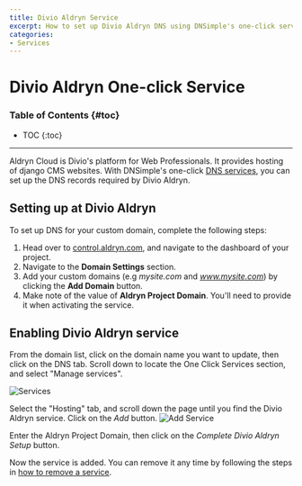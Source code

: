 ```yaml
---
title: Divio Aldryn Service
excerpt: How to set up Divio Aldryn DNS using DNSimple's one-click service.
categories:
- Services
---
```


# Divio Aldryn One-click Service

### Table of Contents {#toc}

* TOC
{:toc}

---

Aldryn Cloud is Divio's platform for Web Professionals. It provides hosting of django CMS websites. With DNSimple's one-click [DNS services](/categories/services/), you can set up the DNS records required by Divio Aldryn.


## Setting up at Divio Aldryn

To set up DNS for your custom domain, complete the following steps:

1. Head over to [control.aldryn.com](https://control.aldryn.com), and navigate to the dashboard of your project.
2. Navigate to the **Domain Settings** section.
3. Add your custom domains (e.g *mysite.com* and *www.mysite.com*) by clicking the **Add Domain** button.
4. Make note of the value of **Aldryn Project Domain**. You'll need to provide it when activating the service.


## Enabling Divio Aldryn service

From the domain list, click on the domain name you want to update, then click on the DNS tab. Scroll down to locate the One Click Services section, and select "Manage services".

![Services](/files/services-dns-page-add.png)

Select the "Hosting" tab, and scroll down the page until you find the Divio Aldryn service. Click on the *Add* button.
![Add Service](/files/services-aldryn.png)

Enter the Aldryn Project Domain, then click on the *Complete Divio Aldryn Setup* button.

Now the service is added. You can remove it any time by following the steps in [how to remove a service](/articles/services/#removing-services).
